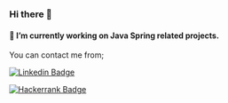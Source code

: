 ### Hi there 👋

#### 🔭 I’m currently working on Java Spring related projects. 

You can contact me from;

[![Linkedin Badge](https://img.shields.io/badge/-serhat--akdeniz--664546ba-blue?logo=Linkedin&logoColor=white&link=https://www.linkedin.com/in/serhat-akdeniz-664546ba)](https://www.linkedin.com/in/serhat-akdeniz-664546ba)

[![Hackerrank Badge](https://img.shields.io/badge/HackerRank-zerhat-lightgreen?logo=HackerRank&link=https://www.hackerrank.com/zerhat)](https://www.hackerrank.com/zerhat)

<!-- Software Engineer at <a href="https://www.ozdilekteyim.com" target="_blank"><img width="100px" height="50px" style="vertical-align:middle" src="https://www.ozdilek.com.tr/tr/images/logo/logo.svg" /></a>

<!-- #### 📫 How to reach me: ... -->
<!--
**ulothrix/ulothrix** is a ✨ _special_ ✨ repository because its `README.md` (this file) appears on your GitHub profile.

Here are some ideas to get you started:

- 
- 🌱 I’m currently learning ...
- 👯 I’m looking to collaborate on ...
- 🤔 I’m looking for help with ...
- 💬 Ask me about ...

- 😄 Pronouns: ...
- ⚡ Fun fact: ...
-->
